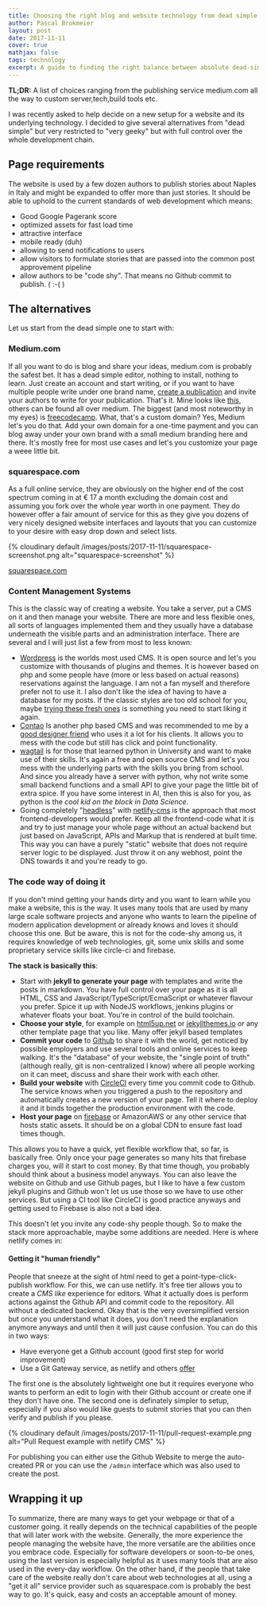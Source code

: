 ```yaml
---
title: Choosing the right blog and website technology from dead simple to fully state of the art
author: Pascal Brokmeier
layout: post
date: 2017-11-11
cover: true
mathjax: false
tags: technology
excerpt: A guide to finding the right balance between absolute dead-simple usability and tech-savvy workflow allowing for a range of customisation and control abot your blog or website.
---
```


**TL;DR:** A list of choices ranging from the publishing service medium.com all the way to custom server,tech,build tools etc.

I was recently asked to help decide on a new setup for a website and its underlying technology. I decided to give several alternatives from "dead simple" but very restricted to "very geeky" but with full control over the whole development chain.

## Page requirements
The website is used by a few dozen authors to publish stories about Naples in Italy and might be expanded to offer more than just stories. It should be able to uphold to the current standards of web development which means:

-   Good Google Pagerank score
-   optimized assets for fast load time
-   attractive interface
-   mobile ready (duh)
-   allowing to send notifications to users
-   allow visitors to formulate stories that are passed into the common post approvement pipeline
-   allow authors to be "code shy". That means no Github commit to publish. ( :-( )

## The alternatives

Let us start from the dead simple one to start with:

### Medium.com
If all you want to do is blog and share your ideas, medium.com is probably the safest bet. It has a dead simple editor, nothing to install, nothing to learn. Just create an account and start writing, or if you want to have multiple people write under one brand name, [create a publication](https://help.medium.com/hc/en-us/articles/115004681607-Create-publication) and invite your authors to write for your publication. That's it. Mine looks like [this](https://medium.com/curiouscaloo), others can be found all over medium. The biggest (and most noteworthy in my eyes) is [freecodecamp](https://medium.freecodecamp.org/). What, that's a custom domain? Yes, Medium let's you do that. Add your own domain for a one-time payment and you can blog away under your own brand with a small medium branding here and there. It's mostly free for most use cases and let's you customize your page a weee little bit.

### squarespace.com

As a full online service, they are obviously on the higher end of the cost spectrum coming in at € 17 a month excluding the domain cost and assuming you fork over the whole year worth in one payment. They do however offer a fair amount of service for this as they give you dozens of very nicely designed website interfaces and layouts that you can customize to your desire with easy drop down and select lists.

{% cloudinary default /images/posts/2017-11-11/squarespace-screenshot.png alt="squarespace-screenshot" %}

[squarespace.com](http://squarespace.com)

### Content Management Systems

This is the classic way of creating a website. You take a server, put a CMS on it and then manage your website. There are more and less flexible ones, all sorts of languages implemented them and they usually have a database underneath the visible parts and an administration interface. There are several and I will just list a few from most to less known:

-   [Wordpress](https://wordpress.org/) is the worlds most used CMS. It is open source and let's you customize with thousands of plugins and themes. It is however based on php and some people have (more or less based on actual reasons) reservations against the language. I am not a fan myself and therefore prefer not to use it. I also don't like the idea of having to have a database for my posts. If the classic styles are too old school for you, maybe [trying these fresh ones](https://themebeans.com) is something you need to start liking it again.
-   [Contao](https://contao.org) Is another php based CMS and was recommended to me by a [good designer friend](www.marco-a.de) who uses it a lot for his clients. It allows you to mess with the code but still has click and point functionality.
-   [wagtail](https://wagtail.io/) is for those that learned python in University and want to make use of their skills. It's again a free and open source CMS and let's you mess with the underlying parts with the skills you bring from school. And since you already have a server with python, why not write some small backend functions and a small API to give your page the little bit of extra spice. If you have some interest in AI, then this is also for you, as python is the *cool kid on the block in Data Science*.
-   Going completely "[headless](https://headlesscms.org/)" with [netlify-cms](https://www.netlifycms.org/) is the approach that most frontend-developers would prefer. Keep all the frontend-code what it is and try to just manage your whole page without an actual backend but just based on JavaScript, APIs and Markup that is rendered at built time. This way you can have a purely "static" website that does not require server logic to be displayed. Just throw it on any webhost, point the DNS towards it and you're ready to go.

### The code way of doing it

If you don't mind getting your hands dirty and you want to learn while you make a website, this is the way. It uses many tools that are used by many large scale software projects and anyone who wants to learn the pipeline of modern application development or already knows and loves it should choose this one. But be aware, this is not for the code-shy among us, it requires knowledge of web technologies, git, some unix skills and some proprietary service skills like circle-ci and firebase.

**The stack is basically this**:

-   Start with **jekyll to generate your page** with templates and write the posts in markdown. You have full control over your page as it is all HTML, CSS and JavaScript/TypeScript/EcmaScript or whatever flavour you prefer. Spice it up with NodeJS workflows, jenkins plugins or whatever floats your boat. You're in control of the build toolchain.
-   **Choose your style**, for example on [html5up.net](https://html5up.net/) or [jekyllthemes.io](https://www.jekyllthemes.io/) or any other template page that you like. Many offer jekyll based templates
-   **Commit your code** to [Github](https://github.com) to share it with the world, get noticed by possible employers and use several tools and online services to keep walking. It's the "database" of your website, the "single point of truth" (although really, git is non-centralized I know) where all people working on it can meet, discuss and share their work with each other.
-   **Build your website** with [CircleCI](https://circleci.com) every time you commit code to Github. The service knows when you triggered a push to the repository and automatically creates a new version of your page. Tell it where to deploy it and it binds together the production environment with the code.
-   **Host your page** on [firebase](https://firebase.google.com) or AmazonAWS or any other service that hosts static assets. It should be on a global CDN to ensure fast load times though.

This allows you to have a quick, yet flexible workflow that, so far, is basically free. Only once your page generates so many hits that firebase charges you, will it start to cost money. By that time though, you probably should think about a business model anyways.
You can also leave the website on Github and use Github pages, but I like to have a few custom jekyll plugins and Github won't let us use those so we have to use other services. But using a CI tool like CircleCI is good practice anyways and getting used to Firebase is also not a bad idea.

This doesn't let you invite any code-shy people though. So to make the stack more approachable, maybe some additions are needed. Here is where netlify comes in:

#### Getting it "human friendly"

People that sneeze at the sight of html need to get a point-type-click-publish workflow. For this, we can use netlify. It's free tier allows you to create a *CMS like* experience for editors. What it actually does is perform actions against the Github API and commit code to the repository. All without a dedicated backend. Okay that is the very oversimplified version but once you understand what it does, you don't need the explanation anymore anyways and until then it will just cause confusion. You can do this in two ways:

-   Have everyone get a Github account (good first step for world improvement)
-   Use a Git Gateway service, as netlify and others [offer](https://www.netlifycms.org/docs/#configuration)

The first one is the absolutely lightweight one but it requires everyone who wants to perform an edit to login with their Github account or create one if they don't have one. The second one is definately simpler to setup, especially if you also would like guests to submit stories that you can then verify and publish if you please.

{% cloudinary default /images/posts/2017-11-11/pull-request-example.png alt="Pull Request example with netlify CMS" %}

For publishing you can either use the Github Website to merge the auto-created PR or you can use the `/admin` interface which was also used to create the post.

## Wrapping it up

To summarize, there are many ways to get your webpage or that of a customer going. it really depends on the technical capabilities of the people that will later work with the website. Generally, the more experience the people managing the website have, the more versatile are the abilities once you embrace code. Especially for software developers or soon-to-be ones, using the last version is especially helpful as it uses many tools that are also used in the every-day workflow. On the other hand, if the people that take care of the website really don't care about web technologies at all, using a "get it all" service provider such as squarespace.com is probably the best way to go. It's quick, easy and costs an acceptable amount of money.
